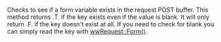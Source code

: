 ﻿Checks to see if a form variable exists in the request POST buffer. This method returns .T. if the key exists even if the value is blank. It will only return .F. if the key doesn't exist at all. If you need to check for blank you can simply read the key with [wwRequest::Form()](vfps://Topic/wwRequest%3A%3AForm).